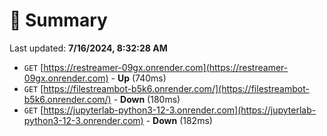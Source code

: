 # 📖 Summary
Last updated: **7/16/2024, 8:32:28 AM**

- `GET` [https://restreamer-09gx.onrender.com](https://restreamer-09gx.onrender.com) - **Up** (740ms)
- `GET` [https://filestreambot-b5k6.onrender.com/](https://filestreambot-b5k6.onrender.com/) - **Down** (180ms)
- `GET` [https://jupyterlab-python3-12-3.onrender.com](https://jupyterlab-python3-12-3.onrender.com) - **Down** (182ms)
